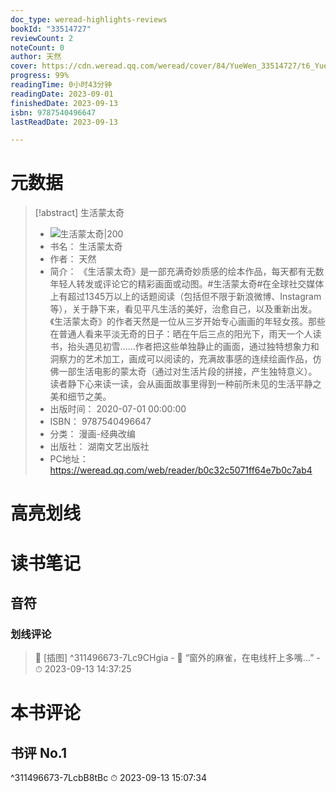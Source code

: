 ```yaml
---
doc_type: weread-highlights-reviews
bookId: "33514727"
reviewCount: 2
noteCount: 0
author: 天然
cover: https://cdn.weread.qq.com/weread/cover/84/YueWen_33514727/t6_YueWen_33514727.jpg
progress: 99%
readingTime: 0小时43分钟
readingDate: 2023-09-01
finishedDate: 2023-09-13
isbn: 9787540496647
lastReadDate: 2023-09-13

---
```

# 元数据
> [!abstract] 生活蒙太奇
> - ![ 生活蒙太奇|200](https://cdn.weread.qq.com/weread/cover/84/YueWen_33514727/t6_YueWen_33514727.jpg)
> - 书名： 生活蒙太奇
> - 作者： 天然
> - 简介： 《生活蒙太奇》是一部充满奇妙质感的绘本作品，每天都有无数年轻人转发或评论它的精彩画面或动图。#生活蒙太奇#在全球社交媒体上有超过1345万以上的话题阅读（包括但不限于新浪微博、Instagram等），关于静下来，看见平凡生活的美好，治愈自己，以及重新出发。《生活蒙太奇》的作者天然是一位从三岁开始专心画画的年轻女孩。那些在普通人看来平淡无奇的日子：晒在午后三点的阳光下，雨天一个人读书，抬头遇见初雪……作者把这些单独静止的画面，通过独特想象力和洞察力的艺术加工，画成可以阅读的，充满故事感的连续绘画作品，仿佛一部生活电影的蒙太奇（通过对生活片段的拼接，产生独特意义）。读者静下心来读一读，会从画面故事里得到一种前所未见的生活平静之美和细节之美。
> - 出版时间： 2020-07-01 00:00:00
> - ISBN： 9787540496647
> - 分类： 漫画-经典改编
> - 出版社： 湖南文艺出版社
> - PC地址：https://weread.qq.com/web/reader/b0c32c5071ff64e7b0c7ab4

# 高亮划线

# 读书笔记

## 音符

### 划线评论
> 📌 [插图]  ^311496673-7Lc9CHgia
    - 💭 “窗外的麻雀，在电线杆上多嘴…”
    - ⏱ 2023-09-13 14:37:25
   
# 本书评论

## 书评 No.1 
 ^311496673-7LcbB8tBc
⏱ 2023-09-13 15:07:34

